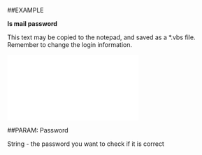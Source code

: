 

##EXAMPLE

**Is mail password**

This text may be copied to the notepad, and saved as a *.vbs file. Remember to change the login information.

![](../../Examples/vbs/SOUser.IsMailPassword.vbs.txt)







##PARAM: Password

String - the password you want to check if it is correct



